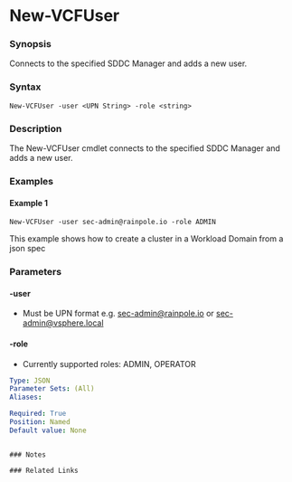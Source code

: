 # New-VCFUser

### Synopsis
Connects to the specified SDDC Manager and adds a new user.

### Syntax
```
New-VCFUser -user <UPN String> -role <string>
```

### Description
The New-VCFUser cmdlet connects to the specified SDDC Manager and adds a new user.

### Examples
#### Example 1
```
New-VCFUser -user sec-admin@rainpole.io -role ADMIN
```
This example shows how to create a cluster in a Workload Domain from a json spec

### Parameters

#### -user
- Must be UPN format e.g. sec-admin@rainpole.io or sec-admin@vsphere.local

#### -role
- Currently supported roles: ADMIN, OPERATOR

```yaml
Type: JSON
Parameter Sets: (All)
Aliases:

Required: True
Position: Named
Default value: None
```

```

### Notes

### Related Links
